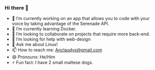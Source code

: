### Hi there 👋


- 🔭 I’m currently working on an app that allows you to code with your voice by taking advantage of the Serenade API. 
- 🌱 I’m currently learning Docker. 
- 👯 I’m looking to collaborate on projects that require more back-end.
- 🤔 I’m looking for help with web-design
- 💬 Ask me about Linux!
- 📫 How to reach me: Anclaudys@gmail.com
- 😄 Pronouns: He/Him
- ⚡ Fun fact:  I have 2 small maltese dogs. 

